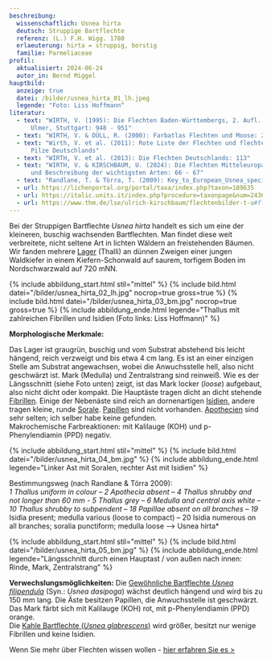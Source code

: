```yaml
---
beschreibung:
  wissenschaftlich: Usnea hirta
  deutsch: Struppige Bartflechte
  referenz: (L.) F.H. Wigg. 1780
  erlaeuterung: hirta = struppig, borstig
  familie: Parmeliaceae
profil:
  aktualisiert: 2024-06-24
  autor_in: Bernd Miggel
hauptbild:
  anzeige: true
  datei: /bilder/usnea_hirta_01_lh.jpeg
  legende: "Foto: Liss Hoffmann"
literatur:
  - text: "WIRTH, V. (1995): Die Flechten Baden-Württembergs, 2. Aufl., 1006 S.;
      Ulmer, Stuttgart: 948 - 951"
  - text: "WIRTH, V. & DÜLL, R. (2000): Farbatlas Flechten und Moose: 27"
  - text: "Wirth, V. et al. (2011): Rote Liste der Flechten und flechtenbewohnende
      Pilze Deutschlands"
  - text: "WIRTH, V. et al. (2013): Die Flechten Deutschlands: 113"
  - text: "WIRTH, V. & KIRSCHBAUM, U. (2024): Die Flechten Mitteleuropas. Bestimmung
      und Beschreibung der wichtigsten Arten: 66 - 67"
  - text: "Randlane, T. & Törra, T. (2009): Key_to_European_Usnea_species"
  - url: https://lichenportal.org/portal/taxa/index.php?taxon=189635
  - url: https://italic.units.it/index.php?procedure=taxonpage&num=2436
  - url: https://www.thm.de/lse/ulrich-kirschbaum/flechtenbilder-t-u#flechtenbilder-u
---
```

Bei der Struppigen Bartflechte *Usnea hirta* handelt es sich um eine der kleineren, buschig wachsenden Bartflechten. Man findet diese weit verbreitete, nicht seltene Art in lichten Wäldern an freistehenden Bäumen. Wir fanden mehrere [Lager](Lager "Glossar") (Thalli) an dünnen Zweigen einer jungen Waldkiefer in einem Kiefern-Schonwald auf saurem, torfigem Boden im Nordschwarzwald auf 720 mNN.

{% include abbildung_start.html stil="mittel" %}
{% include bild.html datei="/bilder/usnea_hirta_02_lh.jpg" nocrop=true gross=true %}
{% include bild.html datei="/bilder/usnea_hirta_03_bm.jpg" nocrop=true gross=true %}
{% include abbildung_ende.html legende="Thallus mit zahlreichen Fibrillen und Isidien (Foto links: Liss Hoffmann)" %}

**Morphologische Merkmale:**

Das Lager ist graugrün, buschig und vom Substrat abstehend bis leicht hängend, reich verzweigt und bis etwa 4 cm lang. Es ist an einer einzigen Stelle am Substrat angewachsen, wobei die Anwuchsstelle hell, also nicht geschwärzt ist. Mark (Medulla) und Zentralstrang sind reinweiß. Wie es der Längsschnitt (siehe Foto unten) zeigt, ist das Mark locker (*loose*) aufgebaut, also nicht dicht oder kompakt. Die Hauptäste tragen dicht an dicht stehende [Fibrillen](Fibrillen "Glossar"). Einige der Nebenäste sind reich an dornenartigen [Isidien](Isidien "Glossar"), andere tragen kleine, runde [Sorale](Sorale "Glossar"). [Papillen](Papillen "Glossar") sind nicht vorhanden. [Apothecien](Apothecien "Glossar") sind sehr selten; ich selber habe keine gefunden.\
Makrochemische Farbreaktionen: mit Kalilauge (KOH) und p-Phenylendiamin (PPD) negativ.

{% include abbildung_start.html stil="mittel" %}
{% include bild.html datei="/bilder/usnea_hirta_04_bm.jpg" %}
{% include abbildung_ende.html legende="Linker Ast mit Soralen, rechter Ast mit Isidien" %}

Bestimmungsweg (nach Randlane & Törra 2009):\
*1 Thallus uniform in colour – 2 Apothecia absent – 4 Thallus shrubby and not longer than 60 mm - 5 Thallus grey – 6 Medulla and central axis white – 10 Thallus shrubby to subpendent – 18 Papillae absent on all branches – 19* Isidia present; medulla various (loose to compact) – 20 Isidia numerous on all branches; soralia punctiform; medulla loose --> Usnea hirta*

{% include abbildung_start.html stil="mittel" %}
{% include bild.html datei="/bilder/usnea_hirta_05_bm.jpg" %}
{% include abbildung_ende.html legende="Längsschnitt durch einen Hauptast / von außen nach innen: Rinde, Mark, Zentralstrang" %}

**Verwechslungsmöglichkeiten:**
Die [Gewöhnliche Bartflechte *Usnea filipendula*](/pilze/usnea-filipendula-gewöhnlicher-baumbart) (Syn.: *Usnea dasipoga*) wächst deutlich hängend und wird bis zu 150 mm lang. Die Äste besitzen Papillen, die Anwuchsstelle ist geschwärzt. Das Mark färbt sich mit Kalilauge (KOH) rot, mit p-Phenylendiamin (PPD) orange.\
Die [Kahle Bartflechte (*Usnea glabrescens*)](/pilze/usnea-glabrescens-verkahlender-baumbart) wird größer, besitzt nur wenige Fibrillen und keine Isidien.

Wenn Sie mehr über Flechten wissen wollen - [hier erfahren Sie es >](/verwandt/flechten)